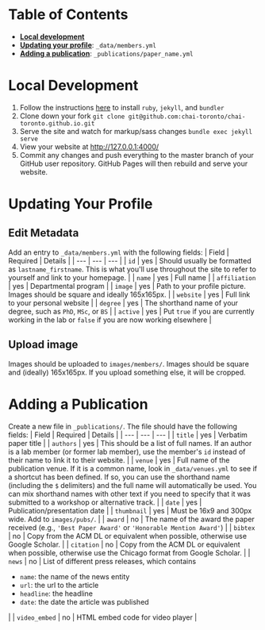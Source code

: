 # Table of Contents
- **[Local development](#local-development)**
- **[Updating your profile](#updating-your-profile)**: `_data/members.yml`
- **[Adding a publication](#adding-a-publication)**: `_publications/paper_name.yml`

# Local Development
1. Follow the instructions [here](https://jekyllrb.com/docs/installation/) to install `ruby`, `jekyll`, and `bundler`
2. Clone down your fork `git clone git@github.com:chai-toronto/chai-toronto.github.io.git`
3. Serve the site and watch for markup/sass changes `bundle exec jekyll serve`
4. View your website at http://127.0.0.1:4000/
5. Commit any changes and push everything to the master branch of your GitHub user repository. GitHub Pages will then rebuild and serve your website.

# Updating Your Profile
## Edit Metadata
Add an entry to `_data/members.yml` with the following fields:
| Field | Required | Details |
| --- | --- | --- |
| `id` | yes | Should usually be formatted as `lastname_firstname`. This is what you'll use throughout the site to refer to yourself and link to your homepage. |
| `name` | yes | Full name |
| `affiliation` | yes | Departmental program |
| `image` | yes | Path to your profile picture. Images should be square and ideally 165x165px. |
| `website` | yes | Full link to your personal website |
| `degree` | yes | The shorthand name of your degree, such as `PhD`, `MSc`, or `BS` |
| `active` | yes | Put `true` if you are currently working in the lab or `false` if you are now working elsewhere |

## Upload image
Images should be uploaded to `images/members/`. Images should be square and (ideally) 165x165px. If you upload something else, it will be cropped.

# Adding a Publication
Create a new file in `_publications/`. The file should have the following fields:
| Field | Required | Details |
| --- | --- | --- |
| `title` | yes | Verbatim paper title |
| `authors` | yes | This should be a list of full names. If an author is a lab member (or former lab member), use the member's `id` instead of their name to link it to their website. |
| `venue` | yes | Full name of the publication venue. If it is a common name, look in `_data/venues.yml` to see if a shortcut has been defined. If so, you can use the shorthand name (including the `$` delimiters) and the full name will automatically be used. You can mix shorthand names with other text if you need to specify that it was submitted to a workshop or alternative track. |
| `date` | yes | Publication/presentation date |
| `thumbnail` | yes | Must be 16x9 and 300px wide. Add to `images/pubs/`. |
| `award` | no | The name of the award the paper received (e.g., `'Best Paper Award'` or `'Honorable Mention Award'`) |
| `bibtex` | no | Copy from the ACM DL or equivalent when possible, otherwise use Google Scholar. |
| `citation` | no | Copy from the ACM DL or equivalent when possible, otherwise use the Chicago format from Google Scholar. |
| `news` | no | List of different press releases, which contains <ul><li>`name`: the name of the news entity</li><li>`url`: the url to the article</li><li>`headline`: the headline</li><li>`date`: the date the article was published</li></ul> |
| `video_embed` | no | HTML embed code for video player |